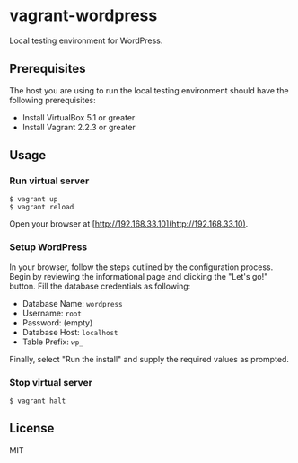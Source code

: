 # vagrant-wordpress

Local testing environment for WordPress.

## Prerequisites

The host you are using to run the local testing environment should have the following prerequisites:

* Install VirtualBox 5.1 or greater
* Install Vagrant 2.2.3 or greater

## Usage

### Run virtual server

```shell
$ vagrant up
$ vagrant reload
```

Open your browser at [http://192.168.33.10](http://192.168.33.10).

### Setup WordPress

In your browser, follow the steps outlined by the configuration process. Begin by reviewing the informational page and clicking the "Let's go!" button. Fill the database credentials as following:

* Database Name: `wordpress`
* Username: `root`
* Password: (empty)
* Database Host: `localhost`
* Table Prefix: `wp_`

Finally, select "Run the install" and supply the required values as prompted.

### Stop virtual server

```shell
$ vagrant halt
```

## License

MIT
